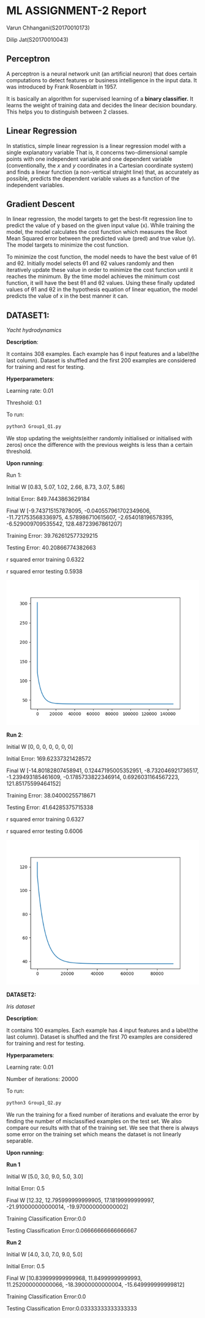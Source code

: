 # ML ASSIGNMENT-2 Report

Varun Chhangani(S20170010173)

Dilip Jat(S20170010043)

## Perceptron

A perceptron is a neural network unit (an artificial neuron) that does certain computations to detect features or business intelligence in the input data. It was introduced by Frank Rosenblatt in 1957.

It is basically an algorithm for supervised learning of a **binary classifier.** It learns the weight of training data and decides the linear decision boundary. This helps you to distinguish between 2 classes.

## Linear Regression

In statistics, simple linear regression is a linear regression model with a single explanatory variable That is, it concerns two-dimensional sample points with one independent variable and one dependent variable (conventionally, the *x* and *y* coordinates in a Cartesian coordinate system) and finds a linear function (a non-vertical straight line) that, as accurately as possible, predicts the dependent variable values as a function of the independent variables.

## Gradient Descent

In linear regression, the model targets to get the best-fit regression line to predict the value of y based on the given input value (x). While training the model, the model calculates the cost function which measures the Root Mean Squared error between the predicted value (pred) and true value (y). The model targets to minimize the cost function.

To minimize the cost function, the model needs to have the best value of θ1 and θ2. Initially model selects θ1 and θ2 values randomly and then iteratively update these value in order to minimize the cost function until it reaches the minimum. By the time model achieves the minimum cost function, it will have the best θ1 and θ2 values. Using these finally updated values of θ1 and θ2 in the hypothesis equation of linear equation, the model predicts the value of x in the best manner it can.

## DATASET1:

*Yacht hydrodynamics*

**Description**:  

It contains 308 examples. Each example has 6 input features and a label(the last column). Dataset is shuffled and the first 200 examples are considered for training and rest for testing.

**Hyperparameters**: 

Learning rate: 0.01

Threshold: 0.1

To run:

```bash
python3 Group1_Q1.py
```



We stop updating the weights(either randomly initialised or initialised with zeros) once the difference with the previous weights is less than a certain threshold.

**Upon running**:

Run 1:

Initial W [0.83, 5.07, 1.02, 2.66, 8.73, 3.07, 5.86]


Initial Error: 849.7443863629184


Final W [-9.743715157878095, -0.040557961702349606, -11.721753568336975, 4.578986710615607, -2.654018196578395, -6.529009709535542, 128.48723967861207]


Training Error: 39.762612577329215


Testing Error: 40.20866774382663


r squared error training 0.6322


r squared error testing 0.5938


![](Figure_1.png)



**Run 2**:


Initial W [0, 0, 0, 0, 0, 0, 0]


Initial Error: 169.62337321428572


Final W [-14.80182807458941, 0.12447195005352951, -8.732046921736517, -1.239493185461609, -0.1785733822346914, 0.6926031164567223, 121.85175599464152]


Training Error: 38.04000255718671


Testing Error: 41.64285375715338


r squared error training 0.6327 


r squared error testing 0.6006


![](Figure_2.png)

**DATASET2:**

*Iris dataset*

**Description**:  

It contains 100 examples. Each example has 4 input features and a label(the last column). Dataset is shuffled and the first 70 examples are considered for training and rest for testing.

**Hyperparameters**: 

Learning rate: 0.01

Number of iterations: 20000

To run:

```bash
python3 Group1_Q2.py
```



We run the training for a fixed number of iterations and evaluate the error by finding the number of misclassified examples on the test set. We also compare our results with that of the training set. We see that there is always some error on the training set which means the dataset is not linearly separable.

**Upon running:**

**Run 1**

Initial W [5.0, 3.0, 9.0, 5.0, 3.0]



Initial Error: 0.5



Final W [12.32, 12.795999999999905, 17.18199999999997, -21.910000000000014, -19.970000000000002]



Training Classification Error:0.0



Testing Classification Error:0.06666666666666667



**Run 2**



Initial W [4.0, 3.0, 7.0, 9.0, 5.0]



Initial Error: 0.5



Final W [10.839999999999968, 11.84999999999993, 11.252000000000066, -18.39000000000004, -15.649999999999812]



Training Classification Error:0.0



Testing Classification Error:0.03333333333333333